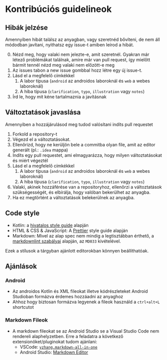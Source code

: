 # Kontribúciós guidelineok

## Hibák jelzése

Amennyiben hibát találsz az anyagban, vagy szeretnéd bővíteni, de nem áll módodban javítani, nyithatsz egy issue-t amiben leírod a hibát.

0. Nézd meg, hogy valaki nem jelezte-e, amit szeretnél.
   Gyakran már létező problémákat találnak, amire már van pull request,
   így mielőtt bármit tennél nézd meg valaki nem előzött-e meg
1. Az issues tabon a new issue gombbal hozz létre egy új issue-t.
2. Lásd el a megfelelő címkékkel <!-- TODO ezen tagek létrehozása -->
   1. A labor típusa (`android` az androidos laboroknál és `web` a webes laboroknál)
   2. A hiba típusa (`clarification`, `typo`, `illustration` vagy `notes`)
3. Írd le, hogy mit kéne tartalmaznia a javításnak

## Változtatások javaslása

Amennyiben a hozzájárulásod meg tudod valósítani indíts pull requestet

1. Forkold a repository-t
2. Végezd el a változtatásokat.
3. Ellenőrizd, hogy ne kerüljön bele a commitba olyan file, amit az editor generált (pl.: `.idea` mappa)
4. Indíts egy pull requestet, ami elmagyarázza, hogy milyen változtatásokat és miért végeztél
5. Lásd el a megfelelő címkékkel <!-- TODO ezen tagek létrehozása -->
   1. A labor típusa (`android` az androidos laboroknál és `web` a webes laboroknál)
   2. A hiba típusa (`clarification`, `typo`, `illustration` vagy `notes`)
6. Valaki, akinek hozzáférése van a repositoryhoz, ellenőrzi a változtatások szükségességét, és elbírálja, hogy valóban bekerülhet az anyagba.
7. Ha ez megtörtént a változtatások belekerülnek az anyagba.

## Code style

- Kotlin: a [hivatalos style guide](https://kotlinlang.org/docs/coding-conventions.html) alapján
- HTML & CSS & JavaScript: A [Prettier](https://prettier.io/docs/en/why-prettier.html) style guide alapján
- Markdown: Mivel az alap spec nem mindig a legtisztábban érthető, a [markdownlint szabályai](https://github.com/markdownlint/markdownlint/blob/master/docs/RULES.md) alapján, az `MD033` kivételével.

Ezek a stílusok a tárgyban ajánlott editorokban könnyen beállíthatóak.

<!--TODO ezt a könnyű beállítást dokumentálni for ease of use.-->

## Ajánlások

### Android

- Az androidos Kotlin és XML fileokat illetve kódrészleteket Android Studioban formázva érdemes hozzáadni az anyaghoz
- Ahhoz hogy biztosan formázva legyenek a fileok használd a `ctrl+alt+L` shortcutot <!-- TODO MacOS shortcut -->

### Markdown Fileok

- A markdown fileokat se az Android Studio se a Visual Studio Code nem rendereli alaphelyzetben.
  Erre a feladatra a következő extensionöket/pluginokat tudom ajánlani:
  - VSCode: [`yzhang.markdown-all-in-one`](https://marketplace.visualstudio.com/items?itemName=yzhang.markdown-all-in-one)
  - Android Studio: [Markdown Editor](https://plugins.jetbrains.com/plugin/17254-markdown-editor)
